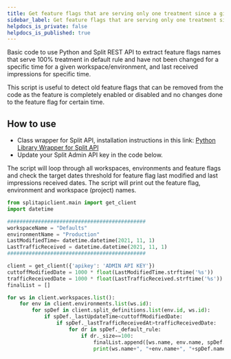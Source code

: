```yaml
---
title: Get feature flags that are serving only one treatment since a given date
sidebar_label: Get feature flags that are serving only one treatment since a given date
helpdocs_is_private: false
helpdocs_is_published: true
---
```


<p>
  <button hidden style={{borderRadius:'8px', border:'1px', fontFamily:'Courier New', fontWeight:'800', textAlign:'left'}}> help.split.io link: https://help.split.io/hc/en-us/articles/360043412752-Python-Admin-API-sample-Report-feature-flags-with-100-treatment-and-not-changed-for-certain-time-period </button>
</p>

Basic code to use Python and Split REST API to extract feature flags names that serve 100% treatment in default rule and have not been changed for a specific time for  a given workspace/environment, and last received impressions for specific time.

This script is useful to detect old feature flags that can be removed from the code as the feature is completely enabled or disabled and no changes done to the feature flag for certain time.

## How to use

 - Class wrapper for Split API, installation instructions in this link: [Python Library Wrapper for Split API](https://help.split.io/hc/en-us/articles/4412331052685)
 - Update your Split Admin API key in the code below.
 
 The script will loop through all workspaces, environments and feature flags and check the target dates threshold for feature flag last modified and last impressions received dates. The script will print out the feature flag, environment and workspace (project) names.

```python
from splitapiclient.main import get_client
import datetime

#############################################
workspaceName = "Defaults"
environmentName = "Production"
LastModifiedTime= datetime.datetime(2021, 11, 1)
LastTrafficReceived = datetime.datetime(2021, 11, 1)
#############################################

client = get_client({'apikey': 'ADMIN API KEY'})
cuttoffModifiedDate = 1000 * float(LastModifiedTime.strftime('%s'))
trafficReceivedDate = 1000 * float(LastTrafficReceived.strftime('%s'))
finalList = []

for ws in client.workspaces.list():
    for env in client.environments.list(ws.id):
        for spDef in client.split_definitions.list(env.id, ws.id):
            if spDef._lastUpdateTime<cuttoffModifiedDate:
                if spDef._lastTrafficReceivedAt>trafficReceivedDate:
                    for dr in spDef._default_rule:
                        if dr._size==100:
                            finalList.append([ws.name, env.name, spDef.name])
                            print(ws.name+", "+env.name+", "+spDef.name)
```